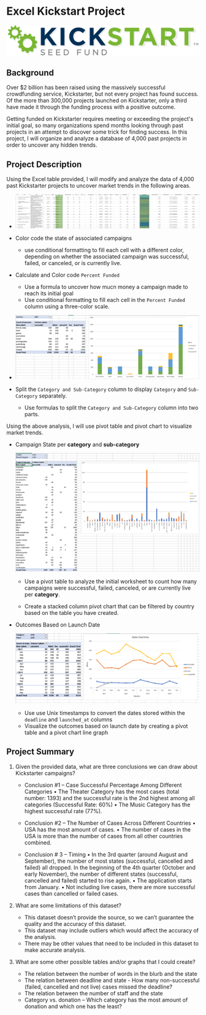 # Excel Kickstart Project

![Kickstarter Logo](Images/kickstart.jpeg)


## Background

Over $2 billion has been raised using the massively successful crowdfunding service, Kickstarter, but not every project has found success. Of the more than 300,000 projects launched on Kickstarter, only a third have made it through the funding process with a positive outcome.

Getting funded on Kickstarter requires meeting or exceeding the project's initial goal, so many organizations spend months looking through past projects in an attempt to discover some trick for finding success. In this project, I will organize and analyze a database of 4,000 past projects in order to uncover any hidden trends.


## Project Description

Using the Excel table provided, I will modify and analyze the data of 4,000 past Kickstarter projects to uncover market trends in the following areas.

  * ![Conditional Formatting Table](Images/ConditionalFormattingTable.PNG)

  * Color code the state of associated campaigns
     - use conditional formatting to fill each cell with a different color, depending on whether the associated campaign was successful, failed, or canceled, or is currently live.
  
  * Calculate and Color code `Percent Funded`
     - Use a formula to uncover how mucn money a campaign made to reach its initial goal
     - Use conditional formatting to fill each cell in the `Percent Funded` column using a three-color scale.

  * ![Category Stats](Images/CategoryStats.PNG)

  * Split the `Category and Sub-Category` column to display `Category` and `Sub-Category` separately. 
     - Use formulas to split the `Category and Sub-Category` column into two parts.


Using the above analysis, I will use pivot table and pivot chart to visualize market trends.

* Campaign State per **category** and **sub-category**
  
   ![Subcategory Stats](Images/SubcategoryStats.PNG)
  
  * Use a pivot table to analyze the initial worksheet to count how many campaigns were successful, failed, canceled, or are currently live per **category**.

  * Create a stacked column pivot chart that can be filtered by country based on the table you have created.


* Outcomes Based on Launch Date 
  
  ![Outcomes Based on Launch Date](Images/LaunchDateOutcomes.PNG)
  
  * Use use Unix timestamps to convert the dates stored within the `deadline` and `launched_at` columns
  * Visualize the outcomes based on launch date by creating a pivot table and a pivot chart line graph
  
  
## Project Summary

1. Given the provided data, what are three conclusions we can draw about Kickstarter campaigns?

   * Conclusion #1 – Case Successful Percentage Among Different Categories
     •	The Theater Category has the most cases (total number: 1393) and the successful rate is the 2nd highest among all categories (Successful Rate: 60%)
     •	The Music Category has the highest successful rate (77%).

   * Conclusion #2 – The Number of Cases Across Different Countries
     •	USA has the most amount of cases. 
     •	The number of cases in the USA is more than the number of cases from all other countries combined. 
       
   * Conclusion # 3 – Timing
     •	In the 3rd quarter (around August and September), the number of most states (successful, cancelled and failed) all dropped. In the beginning of the 4th quarter (October and early November), the number of different states (successful, cancelled and failed) started to rise again.
     •	The application starts from January. 
     •	Not including live cases, there are more successful cases than cancelled or failed cases.


2. What are some limitations of this dataset?

   * This dataset doesn’t provide the source, so we can’t guarantee the quality and the accuracy of this dataset.
   * This dataset may include outliers which would affect the accuracy of the analysis.
   * There may be other values that need to be included in this dataset to make accurate analysis. 


3. What are some other possible tables and/or graphs that I could create?

   * The relation between the number of words in the blurb and the state
   * The relation between deadline and state - How many non-successful (failed, cancelled and not live) cases missed the deadline?
   * The relation between the number of staff and the state
   * Category vs. donation – Which category has the most amount of donation and which one has the least?

